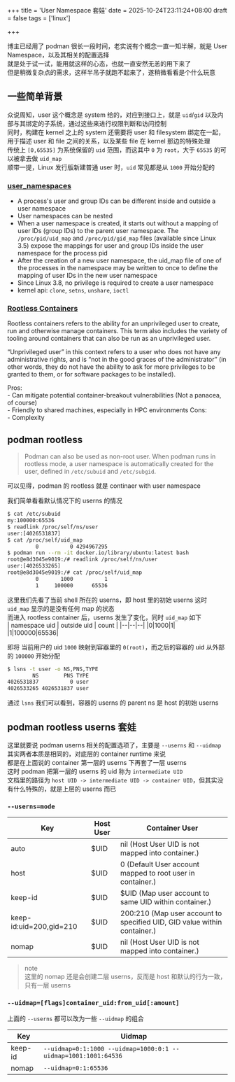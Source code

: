 +++
title = 'User Namespace 套娃'
date = 2025-10-24T23:11:24+08:00
draft = false
tags = ['linux']

+++

博主已经用了 podman 很长一段时间，老实说有个概念一直一知半解，就是 User Namespace，以及其相关的配置选择  
就是处于试一试，能用就这样的心态，也就一直安然无恙的用下来了  
但是稍微复杂点的需求，这样半吊子就跑不起来了，遂稍微看看是个什么玩意

## 一些简单背景

众说周知，user 这个概念是 system 给的，对应到接口上，就是 `uid`/`gid` 以及内部与其绑定的子系统，通过这些来进行权限判断和访问控制  
同时，构建在 kernel 之上的 system 还需要将 user 和 filesystem 绑定在一起，用于描述 user 和 file 之间的关系，以及某些 file 在 kernel 那边的特殊处理  
传统上 `[0,65535]` 为系统保留的 `uid` 范围，而这其中 `0` 为 `root`，大于 `65535` 的可以被拿去做 `uid_map`  
顺带一提，Linux 发行版新建普通 user 时，`uid` 常见都是从 `1000` 开始分配的 

### [user_namespaces](https://man7.org/linux/man-pages/man7/user_namespaces.7.html)
- A process's user and group IDs can be different inside and outside a user namespace  
- User namespaces can be nested  
- When a user namespace is created, it starts out without a mapping of user IDs (group IDs) to the parent user namespace.  The `/proc/pid/uid_map` and `/proc/pid/gid_map` files (available since Linux 3.5) expose the mappings for user and group IDs inside the user namespace for the process pid  
- After the creation of a new user namespace, the uid_map file of one of the processes in the namespace may be written to once to define the mapping of user IDs in the new user namespace  
- Since Linux 3.8, no privilege is required to create a user namespace  
- kernel api: `clone`, `setns`, `unshare`, `ioctl`  

### [Rootless Containers](https://rootlesscontaine.rs/)
Rootless containers refers to the ability for an unprivileged user to create, run and otherwise manage containers. This term also includes the variety of tooling around containers that can also be run as an unprivileged user.

“Unprivileged user” in this context refers to a user who does not have any administrative rights, and is “not in the good graces of the administrator” (in other words, they do not have the ability to ask for more privileges to be granted to them, or for software packages to be installed).

Pros:  
    - Can mitigate potential container-breakout vulnerabilities (Not a panacea, of course)  
    - Friendly to shared machines, especially in HPC environments
Cons:  
    - Complexity


## podman rootless
> Podman can also be used as non-root user. When podman runs in rootless mode, a user namespace is automatically created for the user, defined in `/etc/subuid` and `/etc/subgid`.

可以见得，podman 的 rootless 就是 continaer with user namespace  

我们简单看看默认情况下的 userns 的情况  
```bash
$ cat /etc/subuid       
my:100000:65536
$ readlink /proc/self/ns/user  
user:[4026531837]
$ cat /proc/self/uid_map 
         0          0 4294967295
$ podman run --rm -it docker.io/library/ubuntu:latest bash
root@e8d3045e9019:/# readlink /proc/self/ns/user
user:[4026533265]
root@e8d3045e9019:/# cat /proc/self/uid_map 
         0       1000          1
         1     100000      65536
```

这里我们先看了当前 shell 所在的 userns，即 host 里的初始 userns
这时 `uid_map` 显示的是没有任何 map 的状态  
而进入 rootless container 后，userns 发生了变化，同时 `uid_map` 如下  
| namespace uid | outside uid | count |
|--|--|--|
|0|1000|1|
|1|100000|65536|

即将 当前用户的 uid `1000` 映射到容器里的 `0(root)`，而之后的容器的 uid 从外部的 `100000` 开始分配

```bash
$ lsns -t user -o NS,PNS,TYPE
        NS        PNS TYPE
4026531837          0 user
4026533265 4026531837 user
```

通过 `lsns` 我们可以看到，容器的 userns 的 parent ns 是 host 的初始 userns

## podman rootless userns 套娃
这里就要说 podman userns 相关的配置选项了，主要是 `--userns` 和 `--uidmap`  
其实两者本质是相同的，对底层的 container runtime 来说  
都是在上面说的 container 第一层的 userns 下再套了一层 userns  
这时 podman 把第一层的 userns 的 uid 称为 `intermediate UID`  
文档里的路径为 `host UID -> intermediate UID -> container UID`，但其实没有什么特殊的，就是上层的 userns 而已  

### `--userns=mode`

| Key                     | Host User | Container User                                               |
| ----------------------- | --------- | ------------------------------------------------------------ |
| auto                    | $UID      | nil (Host User UID is not mapped into container.)            |
| host                    | $UID      | 0 (Default User account mapped to root user in container.)   |
| keep-id                 | $UID      | $UID (Map user account to same UID within container.)        |
| keep-id:uid=200,gid=210 | $UID      | 200:210 (Map user account to specified UID, GID value within container.) |
| nomap                   | $UID      | nil (Host User UID is not mapped into container.)            |

> note  
> 这里的 nomap 还是会创建二层 userns，反而是 host 和默认的行为一致，只有一层 userns

### `--uidmap=[flags]container_uid:from_uid[:amount]`
上面的 `--userns` 都可以改为一些 `--uidmap` 的组合  

|Key| Uidmap |
|--|--|
|keep-id| `--uidmap=0:1:1000 --uidmap=1000:0:1 --uidmap=1001:1001:64536`|
|nomap| `--uidmap=0:1:65536`|


